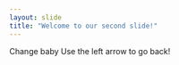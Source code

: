 ```yaml
---
layout: slide
title: "Welcome to our second slide!"
---
```

Change baby
Use the left arrow to go back!
